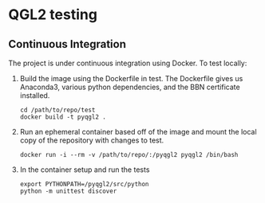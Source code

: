 # QGL2 testing #

## Continuous Integration ##

The project is under continuous integration using Docker.  To test locally:

1. Build the image using the Dockerfile in test. The Dockerfile gives us
   Anaconda3, various python dependencies, and the BBN certificate installed.

    ```shell
    cd /path/to/repo/test
    docker build -t pyqgl2 .
    ```

2. Run an ephemeral container based off of the image and mount the local copy of
   the repository with changes to test.

    ```shell
    docker run -i --rm -v /path/to/repo/:/pyqgl2 pyqgl2 /bin/bash
    ```

3. In the container setup and run the tests

    ```shell
    export PYTHONPATH=/pyqgl2/src/python
    python -m unittest discover
    ```
